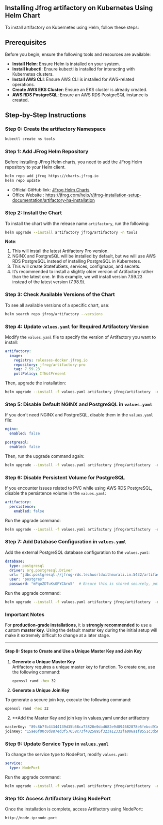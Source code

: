 ## Installing Jfrog artifactory on Kubernetes Using Helm Chart

To install artifactory on Kubernetes using Helm, follow these steps:

## Prerequisites

Before you begin, ensure the following tools and resources are available:

- **Install Helm**: Ensure Helm is installed on your system.  
- **Install kubectl**: Ensure kubectl is installed for interacting with Kubernetes clusters.  
- **Install AWS CLI**: Ensure AWS CLI is installed for AWS-related operations.  
- **Create AWS EKS Cluster**: Ensure an EKS cluster is already created.  
- **AWS RDS PostgreSQL**: Ensure an AWS RDS PostgreSQL instance is created.  

## Step-by-Step Instructions

### Step 0: Create the artifactory Namespace
```bash
kubectl create ns tools
```

### Step 1: Add JFrog Helm Repository
Before installing JFrog Helm charts, you need to add the JFrog Helm repository to your Helm client.
```bash
helm repo add jfrog https://charts.jfrog.io
helm repo update
```

- Official GitHub link: [JFrog Helm Charts](https://github.com/jfrog/charts/tree/387d7a1aa890bb65fb42a7d5b2c65cae0b7dded1/stable/artifactory)
- Office Website : https://jfrog.com/help/r/jfrog-installation-setup-documentation/artifactory-ha-installation

### Step 2: Install the Chart
To install the chart with the release name `artifactory`, run the following:
```bash
helm upgrade --install artifactory jfrog/artifactory -n tools
```

**Note**:  
1. This will install the latest Artifactory Pro version.  
2. NGINX and PostgreSQL will be installed by default, but we will use AWS RDS PostgreSQL instead of installing PostgreSQL in Kubernetes.  
3. This will create StatefulSets, services, configmaps, and secrets.  
4. It’s recommended to install a slightly older version of Artifactory rather than the latest one. In this example, we will install version 7.59.23 instead of the latest version (7.98.9).

### Step 3: Check Available Versions of the Chart
To see all available versions of a specific chart, use:
```bash
helm search repo jfrog/artifactory --versions
```

### Step 4: Update `values.yaml` for Required Artifactory Version
Modify the `values.yaml` file to specify the version of Artifactory you want to install:
```yaml
artifactory:
  image:
    registry: releases-docker.jfrog.io
    repository: jfrog/artifactory-pro
    tag: 7.59.23
    pullPolicy: IfNotPresent
```

Then, upgrade the installation:
```bash
helm upgrade --install -f values.yaml artifactory jfrog/artifactory  -n tools --version 107.59.23
```

### Step 5: Disable Default NGINX and PostgreSQL in `values.yaml`
If you don't need NGINX and PostgreSQL, disable them in the `values.yaml` file:
```yaml
nginx:
  enabled: false

postgresql:
  enabled: false
```

Then, run the upgrade command again:
```bash
helm upgrade --install -f values.yaml artifactory jfrog/artifactory  -n tools --version 107.59.23
```

### Step 6: Disable Persistent Volume for PostgreSQL
If you encounter issues related to PVC while using AWS RDS PostgreSQL, disable the persistence volume in the `values.yaml`:
```yaml
artifactory:
  persistence:
    enabled: false
```

Run the upgrade command:
```bash
helm upgrade --install -f values.yaml artifactory jfrog/artifactory  -n tools --version 107.59.23
```

### Step 7: Add Database Configuration in `values.yaml`
Add the external PostgreSQL database configuration to the `values.yaml`:
```yaml
database:
  type: postgresql
  driver: org.postgresql.Driver
  url: "jdbc:postgresql://jfrog-rds.techworldwithmurali.in:5432/artifactory"  # Your external DB URL
  user: "postgres"
  password: "mPqoZDTuKsGPYCAru5"  # Ensure this is stored securely, potentially in a secret manager
```

Run the upgrade command:
```bash
helm upgrade --install -f values.yaml artifactory jfrog/artifactory  -n tools --version 107.59.23
```

### Important Notes

For **production-grade installations**, it is **strongly recommended** to use a custom **master key**. Using the default master key during the initial setup will make it extremely difficult to change at a later stage. 

---

#### Step 8: Steps to Create and Use a Unique Master Key and Join Key

1. **Generate a Unique Master Key**  
   Artifactory requires a unique master key to function. To create one, use the following command:  

   ```bash
   openssl rand -hex 32
   ```

2.  **Generate a Unique Join Key**

To generate a secure join key, execute the following command:  

```bash
openssl rand -hex 32
```

2. **Add  the Master Key and join key in values.yaml unnder artifactory
```bash
masterKey: "89c8b7fb44344139d35b58ca73820e0dad682e9d894682878e5febcd91dff2e3"
joinKey: "15ae6f00c0d887ed3f57658c73f4025895f323a12332fa006a1f8551c3d58d88"
```

### Step 9: Update Service Type in `values.yaml`
To change the service type to NodePort, modify `values.yaml`:
```yaml
service:
  type: NodePort
```

Run the upgrade command:
```bash
helm upgrade --install -f values.yaml artifactory jfrog/artifactory  -n tools --version 107.59.23
```

### Step 10: Access Artifactory Using NodePort
Once the installation is complete, access Artifactory using NodePort:
```
http://node-ip:node-port
```
